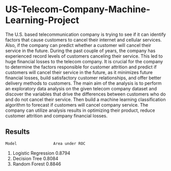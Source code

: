 # US-Telecom-Company-Machine-Learning-Project

The U.S. based telecommunication company is trying to see if it can identify factors that cause customers to cancel their internet and cellular services. Also, if the company can predict whether a customer will cancel their service in the future. During the past couple of years, the company has experienced record levels of customers canceling their service. This led to huge financial losses to the telecom company. It is crucial for the company to determine the factors responsible for customer attrition and predict if customers will cancel their service in the future, as it minimizes future financial losses, build satisfactory customer relationships, and offer better delivery methods to customers.
The main aim of the analysis is to perform an exploratory data analysis on the given telecom company dataset and discover the variables that drive the differences between customers who do and do not cancel their service. Then build a machine learning classification algorithm to forecast if customers will cancel company service. The company can utilize analysis results in optimizing their product, reduce customer attrition and company financial losses.

## Results
    Model                Area under ROC
1. Logistic Regression           0.8794
2. Decision Tree                 0.8084
3. Random Forest                 0.8846
